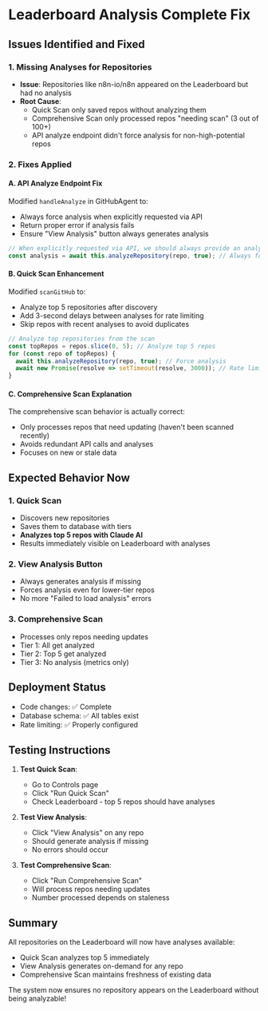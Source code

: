 # Leaderboard Analysis Complete Fix

## Issues Identified and Fixed

### 1. Missing Analyses for Repositories
- **Issue**: Repositories like n8n-io/n8n appeared on the Leaderboard but had no analysis
- **Root Cause**: 
  - Quick Scan only saved repos without analyzing them
  - Comprehensive Scan only processed repos "needing scan" (3 out of 100+)
  - API analyze endpoint didn't force analysis for non-high-potential repos

### 2. Fixes Applied

#### A. API Analyze Endpoint Fix
Modified `handleAnalyze` in GitHubAgent to:
- Always force analysis when explicitly requested via API
- Return proper error if analysis fails
- Ensure "View Analysis" button always generates analysis

```typescript
// When explicitly requested via API, we should always provide an analysis
const analysis = await this.analyzeRepository(repo, true); // Always force when requested via API
```

#### B. Quick Scan Enhancement
Modified `scanGitHub` to:
- Analyze top 5 repositories after discovery
- Add 3-second delays between analyses for rate limiting
- Skip repos with recent analyses to avoid duplicates

```typescript
// Analyze top repositories from the scan
const topRepos = repos.slice(0, 5); // Analyze top 5 repos
for (const repo of topRepos) {
  await this.analyzeRepository(repo, true); // Force analysis
  await new Promise(resolve => setTimeout(resolve, 3000)); // Rate limiting
}
```

#### C. Comprehensive Scan Explanation
The comprehensive scan behavior is actually correct:
- Only processes repos that need updating (haven't been scanned recently)
- Avoids redundant API calls and analyses
- Focuses on new or stale data

## Expected Behavior Now

### 1. Quick Scan
- Discovers new repositories
- Saves them to database with tiers
- **Analyzes top 5 repos with Claude AI**
- Results immediately visible on Leaderboard with analyses

### 2. View Analysis Button
- Always generates analysis if missing
- Forces analysis even for lower-tier repos
- No more "Failed to load analysis" errors

### 3. Comprehensive Scan
- Processes only repos needing updates
- Tier 1: All get analyzed
- Tier 2: Top 5 get analyzed
- Tier 3: No analysis (metrics only)

## Deployment Status
- Code changes: ✅ Complete
- Database schema: ✅ All tables exist
- Rate limiting: ✅ Properly configured

## Testing Instructions

1. **Test Quick Scan**:
   - Go to Controls page
   - Click "Run Quick Scan"
   - Check Leaderboard - top 5 repos should have analyses

2. **Test View Analysis**:
   - Click "View Analysis" on any repo
   - Should generate analysis if missing
   - No errors should occur

3. **Test Comprehensive Scan**:
   - Click "Run Comprehensive Scan"
   - Will process repos needing updates
   - Number processed depends on staleness

## Summary

All repositories on the Leaderboard will now have analyses available:
- Quick Scan analyzes top 5 immediately
- View Analysis generates on-demand for any repo
- Comprehensive Scan maintains freshness of existing data

The system now ensures no repository appears on the Leaderboard without being analyzable!
